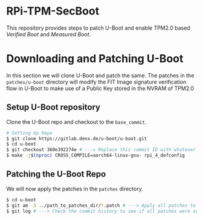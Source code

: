 # RPi-TPM-SecBoot
This repository provides steps to patch U-Boot and enable TPM2.0 based *Verified Boot* and *Measured Boot*.

# Downloading and Patching U-Boot
In this section we will clone U-Boot and patch the same. The patches in the `patches/u-boot` directory will modify the FIT Image signature verification flow in U-Boot to make use of a Public Key stored in the NVRAM of TPM2.0

## Setup U-Boot repository
Clone the U-Boot repo and checkout to the `base_commit`.

```bash
# Setting Up Repo
$ git clone https://gitlab.denx.de/u-boot/u-boot.git
$ cd u-boot
$ git checkout 360e392274e # ---> Replace this commit ID with whatever is in the base_commit file
$ make -j$(nproc) CROSS_COMPILE=aarch64-linux-gnu- rpi_4_defconfig
```

## Patching the U-Boot Repo
We will now apply the patches in the `patches` directory.

```bash
$ cd u-boot
$ git am -3 ../path_to_patches_dir/*.patch # ---> Apply all patches to the U-Boot repo
$ git log # ---> Check the commit history to see if all patches were successfully applied
```